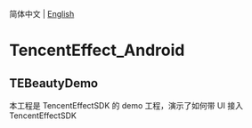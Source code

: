 简体中文  |  [English](https://github.com/Tencent-RTC/TencentEffect_Android/blob/main/README.md)

# TencentEffect_Android

## TEBeautyDemo
本工程是 TencentEffectSDK 的 demo 工程，演示了如何带 UI 接入 TencentEffectSDK